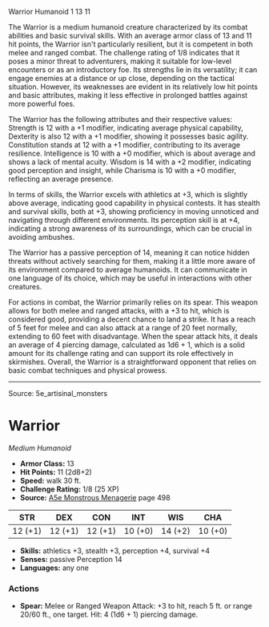 <MonsterName/>Warrior</MonsterName>
<CreatureType/>Humanoid</CreatureType>
<CR/>1</CR>
<AC/>13</AC>
<HP/>11</HP>
<summary>The Warrior is a medium humanoid creature characterized by its combat abilities and basic survival skills. With an average armor class of 13 and 11 hit points, the Warrior isn't particularly resilient, but it is competent in both melee and ranged combat. The challenge rating of 1/8 indicates that it poses a minor threat to adventurers, making it suitable for low-level encounters or as an introductory foe. Its strengths lie in its versatility; it can engage enemies at a distance or up close, depending on the tactical situation. However, its weaknesses are evident in its relatively low hit points and basic attributes, making it less effective in prolonged battles against more powerful foes.</summary>

<detail>

The Warrior has the following attributes and their respective values: Strength is 12 with a +1 modifier, indicating average physical capability, Dexterity is also 12 with a +1 modifier, showing it possesses basic agility. Constitution stands at 12 with a +1 modifier, contributing to its average resilience. Intelligence is 10 with a +0 modifier, which is about average and shows a lack of mental acuity. Wisdom is 14 with a +2 modifier, indicating good perception and insight, while Charisma is 10 with a +0 modifier, reflecting an average presence.

In terms of skills, the Warrior excels with athletics at +3, which is slightly above average, indicating good capability in physical contests. It has stealth and survival skills, both at +3, showing proficiency in moving unnoticed and navigating through different environments. Its perception skill is at +4, indicating a strong awareness of its surroundings, which can be crucial in avoiding ambushes.

The Warrior has a passive perception of 14, meaning it can notice hidden threats without actively searching for them, making it a little more aware of its environment compared to average humanoids. It can communicate in one language of its choice, which may be useful in interactions with other creatures.

For actions in combat, the Warrior primarily relies on its spear. This weapon allows for both melee and ranged attacks, with a +3 to hit, which is considered good, providing a decent chance to land a strike. It has a reach of 5 feet for melee and can also attack at a range of 20 feet normally, extending to 60 feet with disadvantage. When the spear attack hits, it deals an average of 4 piercing damage, calculated as 1d6 + 1, which is a solid amount for its challenge rating and can support its role effectively in skirmishes. Overall, the Warrior is a straightforward opponent that relies on basic combat techniques and physical prowess.</detail>



---

Source: 5e_artisinal_monsters

# Warrior

*Medium* *Humanoid*

- **Armor Class:** 13
- **Hit Points:** 11 (2d8+2)
- **Speed:** walk 30 ft.
- **Challenge Rating:** 1/8 (25 XP)
- **Source:** [A5e Monstrous Menagerie](https://enpublishingrpg.com/products/level-up-monstrous-menagerie-a5e) page 498

| STR | DEX | CON | INT | WIS | CHA |
| --- | --- | --- | --- | --- | --- |
| 12 (+1) | 12 (+1) | 12 (+1) | 10 (+0) | 14 (+2) | 10 (+0) |

- **Skills:** athletics +3, stealth +3, perception +4, survival +4
- **Senses:** passive Perception 14
- **Languages:** any one

### Actions

- **Spear:** Melee or Ranged Weapon Attack: +3 to hit, reach 5 ft. or range 20/60 ft., one target. Hit: 4 (1d6 + 1) piercing damage.




